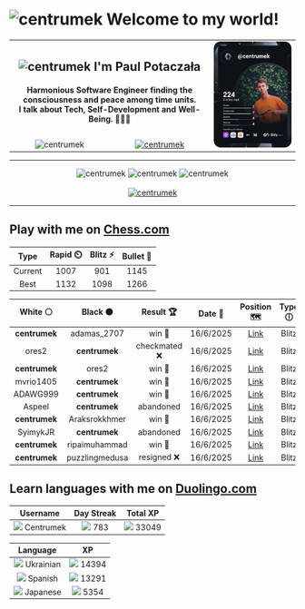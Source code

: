 <h1>
  <img
    src="https://emojis.slackmojis.com/emojis/images/1531849430/4246/blob-sunglasses.gif"
    width="30"
    alt="centrumek"
  />
  Welcome to my world!
</h1>

<table>
  <tbody>
    <tr>
      <td align="center" width="70%" colspan="2">
        <h2>
          <img
            src="https://raw.githubusercontent.com/MartinHeinz/MartinHeinz/master/wave.gif"
            width="30px"
            alt="centrumek"
          />
          I'm Paul Potaczała
        </h2>
        <h4>
          Harmonious Software Engineer finding the consciousness and peace among time units.
          <br/>
          I talk about Tech, Self-Development and Well-Being. 🌿🧘🚀
        </h4>
      </td>
      <td width="30%" rowspan="2">
        <a href="https://app.daily.dev/centrumek">
          <img
            src="./devcard.svg"
            alt="centrumek"
          />
        </a>
      </td>
    </tr>
    <tr align="center">
      <td>
        <img
          src="https://komarev.com/ghpvc/?username=centrumek&label=visitors&color=0e75b6&style=flat"
          alt="centrumek"
        >
      </td>
      <td>
        <a href="https://stackoverflow.com/users/14496012/centrumek">
          <img
            src="https://stackoverflow.com/users/flair/14496012.png?theme=dark"
            alt="centrumek"
          >
        </a>
      </td>
    </tr>
  </tbody>
</table>

---
<div align="center">
  <img 
    src="https://github-readme-stats.vercel.app/api?username=centrumek&show_icons=true&count_private=true&theme=dark&hide_border=true&hide=issues,contribs&bg_color=00000000"
    alt="centrumek"
  />
  <img
    src="https://github-readme-stats.vercel.app/api/top-langs/?username=centrumek&layout=compact&hide_border=true&theme=dark&bg_color=00000000&langs_count=6&exclude_repo=air-statistic-app"
    alt="centrumek"
  />
  <img 
    src="https://github-readme-streak-stats.herokuapp.com?user=centrumek&theme=dark&hide_border=true&background=FFFFFF00"
    alt="centrumek"
  />
  <br/>
  <br/>
  <a href="https://www.buymeacoffee.com/centrumek">
    <img
      src="https://cdn.buymeacoffee.com/buttons/v2/default-orange.png"
      height="50"
      width="210"
      alt="centrumek"
    />
  </a>
</div>

---

## Play with me on [Chess.com](https://www.chess.com/member/centrumek)

<div align="center">
<!--START_SECTION:chessStats-->
<!-- Automatically generated with https://github.com/Balastrong/chess-stats-action -->

| Type | Rapid ⏲️ | Blitz ⚡ | Bullet 🔫 |
|:---:|:---:|:---:|:---:|
| Current | 1007 | 901 | 1145 |
| Best | 1132 | 1098 | 1266 |

| White ⚪ | Black ⚫ | Result 🏆 | Date 📅 | Position 🗺️ | Type 🕕 |
|:---:|:---:|:---:|:---:|:---:|:---:|
| **centrumek** | adamas_2707 | win 🥇 | 16/6/2025 | <a href="http://www.ee.unb.ca/cgi-bin/tervo/fen.pl?select=8/8/2p5/3p4/1P4k1/2P1Bp2/5K2/8 b - - 1 45">Link</a> | Blitz |
| ores2 | **centrumek** | checkmated ❌ | 16/6/2025 | <a href="http://www.ee.unb.ca/cgi-bin/tervo/fen.pl?select=Q3k3/4P3/4K3/7p/7P/2p5/p1P5/8 b - - 0 50">Link</a> | Blitz |
| **centrumek** | ores2 | win 🥇 | 16/6/2025 | <a href="http://www.ee.unb.ca/cgi-bin/tervo/fen.pl?select=4Q3/5p1p/pN1r4/P6R/2P3Pk/5K1P/8/8 b - - 2 41">Link</a> | Blitz |
| mvrio1405 | **centrumek** | win 🥇 | 16/6/2025 | <a href="http://www.ee.unb.ca/cgi-bin/tervo/fen.pl?select=r3k3/5p2/3p4/2p1p3/p1PqPbp1/Pp1K4/1P5r/2RQ4 w q - 0 32">Link</a> | Blitz |
| ADAWG999 | **centrumek** | win 🥇 | 16/6/2025 | <a href="http://www.ee.unb.ca/cgi-bin/tervo/fen.pl?select=8/7r/3p4/3k1n1K/4p3/8/6r1/7R w - - 10 52">Link</a> | Blitz |
| Aspeel | **centrumek** | abandoned  | 16/6/2025 | <a href="http://www.ee.unb.ca/cgi-bin/tervo/fen.pl?select=rnb5/1p3p1p/3k1Q2/p7/4p3/4P3/PPP2PPP/2K2BNR b - - 0 15">Link</a> | Blitz |
| **centrumek** | Araksrokkhmer | win 🥇 | 16/6/2025 | <a href="http://www.ee.unb.ca/cgi-bin/tervo/fen.pl?select=r3k2r/1p2ppb1/p1n3p1/P1B4p/3P2P1/1P1B4/3NNKQP/q6R b kq - 1 21">Link</a> | Blitz |
| SyimykJR | **centrumek** | abandoned  | 16/6/2025 | <a href="http://www.ee.unb.ca/cgi-bin/tervo/fen.pl?select=8/p1p4p/6p1/3P4/2P3k1/6Q1/P2r1P1P/4R1K1 b - - 9 33">Link</a> | Blitz |
| **centrumek** | ripaimuhammad | win 🥇 | 16/6/2025 | <a href="http://www.ee.unb.ca/cgi-bin/tervo/fen.pl?select=r4bnr/1Q1k1p2/p1pp2qp/6p1/P3P3/2PPB1P1/1P5P/RN2K1NR b KQ - 0 14">Link</a> | Blitz |
| **centrumek** | puzzlingmedusa | resigned ❌ | 16/6/2025 | <a href="http://www.ee.unb.ca/cgi-bin/tervo/fen.pl?select=8/8/p1p1p3/P7/6k1/2P4p/7K/8 w - - 0 46">Link</a> | Blitz |

<!--END_SECTION:chessStats-->
</div>

## Learn languages with me on [Duolingo.com](https://www.duolingo.com/profile/Centrumek)

<div align="center">
<!--START_SECTION:duolingoStats-->
<!-- Automatically generated with https://github.com/centrumek/duolingo-readme-stats-->

| Username | Day Streak | Total XP |
|:---:|:---:|:---:|
| <img src="https://raw.githubusercontent.com/centrumek/duolingo-readme-stats/main/assets/duolingo.png" height="12"> Centrumek | <img src="https://raw.githubusercontent.com/centrumek/duolingo-readme-stats/main/assets/streakinactive.svg" height="12"> 783 | <img src="https://raw.githubusercontent.com/centrumek/duolingo-readme-stats/main/assets/xp.svg" height="12"> 33049 | <img src="https://raw.githubusercontent.com/centrumek/duolingo-readme-stats/main/assets/xp.svg" height="12"> 0 |

| Language | XP |
|:---:|:---:|
| <img src="https://raw.githubusercontent.com/centrumek/duolingo-readme-stats/main/assets/langs/ukrainian.svg" height="12"> Ukrainian | <img src="https://raw.githubusercontent.com/centrumek/duolingo-readme-stats/main/assets/xp.svg" height="12"> 14394 |
| <img src="https://raw.githubusercontent.com/centrumek/duolingo-readme-stats/main/assets/langs/spanish.svg" height="12"> Spanish | <img src="https://raw.githubusercontent.com/centrumek/duolingo-readme-stats/main/assets/xp.svg" height="12"> 13291 |
| <img src="https://raw.githubusercontent.com/centrumek/duolingo-readme-stats/main/assets/langs/japanese.svg" height="12"> Japanese | <img src="https://raw.githubusercontent.com/centrumek/duolingo-readme-stats/main/assets/xp.svg" height="12"> 5354 |

<!--END_SECTION:duolingoStats-->
</div>
<!--
**centrumek/centrumek** is a ✨ _special_ ✨ repository because its `README.md` (this file) appears on your GitHub profile.

Here are some ideas to get you started:

- 🔭 I’m currently working on ...
- 🌱 I’m currently learning ...
- 👯 I’m looking to collaborate on ...
- 🤔 I’m looking for help with ...
- 💬 Ask me about ...
- 📫 How to reach me: ...
- 😄 Pronouns: ...
- ⚡ Fun fact: ...
-->
